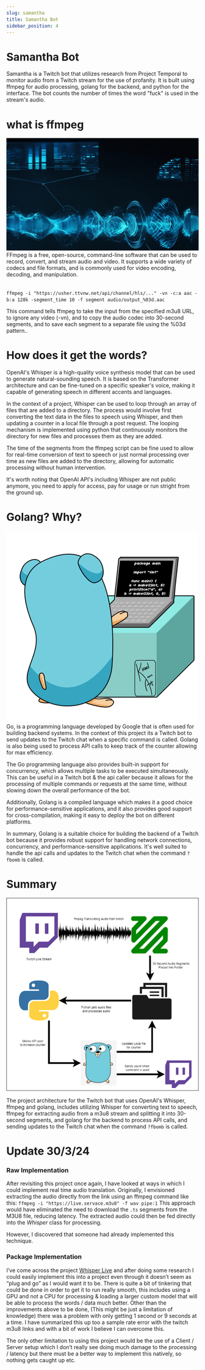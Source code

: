 ```yaml
---
slug: samantha
title: Samantha Bot
sidebar_position: 4
---
```


# Samantha Bot

Samantha is a Twitch bot that utilizes research from Project Temporal to monitor audio from a Twitch stream for the use of profanity. It is built using ffmpeg for audio processing, golang for the backend, and python for the interface. The bot counts the number of times the word "fuck" is used in the stream's audio.

# what is ffmpeg

![audio-wave](smg_mg/futuristic-sound-wave-vector.jpg)
FFmpeg is a free, open-source, command-line software that can be used to record, convert, and stream audio and video. It supports a wide variety of codecs and file formats, and is commonly used for video encoding, decoding, and manipulation.

<code>
ffmpeg -i "https://usher.ttvnw.net/api/channel/hls/..." -vn -c:a aac -b:a 128k -segment_time 10 -f segment audio/output_%03d.aac
</code>

This command tells ffmpeg to take the input from the specified m3u8 URL, to ignore any video (-vn), and to copy the audio codec into 30-second segments, and to save each segment to a separate file using the %03d pattern..

# How does it get the words?

OpenAI's Whisper is a high-quality voice synthesis model that can be used to generate natural-sounding speech. It is based on the Transformer architecture and can be fine-tuned on a specific speaker's voice, making it capable of generating speech in different accents and languages.

In the context of a project, Whisper can be used to loop through an array of files that are added to a directory. The process would involve first converting the text data in the files to speech using Whisper, and then updating a counter in a local file through a post request. The looping mechanism is implemented using python that continuously monitors the directory for new files and processes them as they are added.

The time of the segments from the ffmpeg script can be fine used to allow for real-time conversion of text to speech or just normal processing over time as new files are added to the directory, allowing for automatic processing without human intervention.

It's worth noting that OpenAI API's including Whisper are not public anymore, you need to apply for access, pay for usage or run stright from the ground up.

# Golang? Why?

![go bot](smg_mg/001-2736037818.gif)
Go, is a programming language developed by Google that is often used for building backend systems. In the context of this project its a Twitch bot to send updates to the Twitch chat when a specific command is called. Golang is also being used to process API calls to keep track of the counter allowing for max efficiency.

The Go programming language also provides built-in support for concurrency, which allows multiple tasks to be executed simultaneously. This can be useful in a Twitch bot & the api caller because it allows for the processing of multiple commands or requests at the same time, without slowing down the overall performance of the bot.

Additionally, Golang is a compiled language which makes it a good choice for performance-sensitive applications, and it also provides good support for cross-compilation, making it easy to deploy the bot on different platforms.

In summary, Golang is a suitable choice for building the backend of a Twitch bot because it provides robust support for handling network connections, concurrency, and performance-sensitive applications. It's well suited to handle the api calls and updates to the Twitch chat when the command `?fbomb` is called.

# Summary

![overview](smg_mg/overview.png)

The project architecture for the Twitch bot that uses OpenAI's Whisper, ffmpeg and golang, includes utilizing Whisper for converting text to speech, ffmpeg for extracting audio from a m3u8 stream and splitting it into 30-second segments, and golang for the backend to process API calls, and sending updates to the Twitch chat when the command `?fbomb` is called.

# Update 30/3/24

### Raw Implementation

After revisiting this project once again, I have looked at ways in which I could implement real time audio translation. Originally, I envisioned extracting the audio directly from the link using an ffmpeg command like this:
`ffmpeg -i "https://live.servace.m3u8" -f wav pipe:1`
This approach would have eliminated the need to download the `.ts` segments from the M3U8 file, reducing latency. The extracted audio could then be fed directly into the _Whisper_ class for processing.

However, I discovered that someone had already implemented this technique.

### Package Implementation

I’ve come across the project [Whisper Live](https://github.com/collabora/WhisperLive) and after doing some research I could easily implement this into a project even through it doesn’t seem as “plug and go” as I would want it to be. There is quite a bit of tinkering that could be done in order to get it to run really smooth, this includes using a GPU and not a CPU for processing & loading a larger custom model that will be able to process the words / data much better.
Other than the improvements above to be done, (This might be just a limitation of knowledge) there was a problem with only getting 1 second or 9 seconds at a time. I have summarized this up too a sample rate error with the twitch m3u8 links and with a bit of work I believe I can overcome this.

The only other limitation to using this project would be the use of a Client / Server setup which I don’t really see doing much damage to the processing / latency but there must be a better way to implement this natively, so nothing gets caught up etc.
